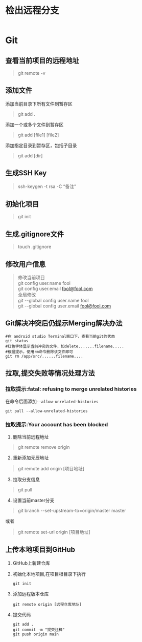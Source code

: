 # 检出远程分支

```shell
```



# Git

## 查看当前项目的远程地址

> git remote -v

## 添加文件

添加当前目录下所有文件到暂存区
> git add .

添加一个或多个文件到暂存区
> git add [file1] [file2]

添加指定目录到暂存区，包括子目录
> git add [dir]

## 生成SSH Key

> ssh-keygen -t rsa -C “备注”

## 初始化项目

> git init

## 生成.gitignore文件

> touch .gitignore

## 修改用户信息

> 修改当前项目   
> git config user.name fool   
> git config user.email fool@fool.com  
> 全局修改   
> git --global config user.name fool     
> git --global config user.email fool@fool.com

## Git解决冲突后仍提示Merging解决办法

```shell
#在 android studio Terminal窗口下，查看当前git的状态
git status
#红色字体显示当前冲突的文件，如delete.......filename.....
#根据提示，使用rm命令删除该文件即可
git rm /app/src/......filename....

```



## 拉取,提交失败等情况处理方法

### 拉取提示:fatal: refusing to merge unrelated histories

在命令后面添加``--allow-unrelated-histories``

```shell
git pull --allow-unrelated-histories
```

### 拉取提示:Your account has been blocked

1. 删除当前远程地址

> git remote remove origin

2. 重新添加元辰地址

> git remote add origin [项目地址]

3. 拉取分支信息

> git pull

4. 设置当前master分支

> git branch --set-upstream-to=origin/master master

或者
> git remote set-url origin [项目地址]

## 上传本地项目到GitHub

1. GitHub上新建仓库

2. 初始化本地项目,在项目根目录下执行

   ```shell
   git init
   ```

3. 添加远程版本仓库

   ```shell
   git remote origin [远程仓库地址]
   ```

4. 提交代码

   ```shell
   git add .
   git commit -m "提交注释"
   git push origin main
   ```

   
